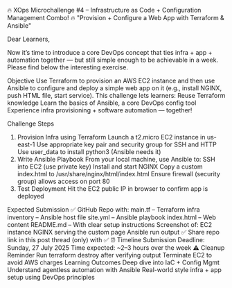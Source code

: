 🔥 XOps Microchallenge #4 – Infrastructure as Code + Configuration Management Combo! 🔥
"Provision + Configure a Web App with Terraform & Ansible"
 
Dear Learners,
 
Now it’s time to introduce a core DevOps concept that ties infra + app + automation together — but still simple enough to be achievable in a week. Please find below the interesting exercise.
 
Objective
Use Terraform to provision an AWS EC2 instance and then use Ansible to configure and deploy a simple web app on it (e.g., install NGINX, push HTML file, start service).
This challenge lets learners:
Reuse Terraform knowledge
Learn the basics of Ansible, a core DevOps config tool
Experience infra provisioning + software automation — together!
 
Challenge Steps
1. Provision Infra using Terraform
Launch a t2.micro EC2 instance in us-east-1
Use appropriate key pair and security group for SSH and HTTP
Use user_data to install python3 (Ansible needs it)
2. Write Ansible Playbook
From your local machine, use Ansible to:
SSH into EC2 (use private key)
Install and start NGINX
Copy a custom index.html to /usr/share/nginx/html/index.html
Ensure firewall (security group) allows access on port 80
3. Test Deployment
Hit the EC2 public IP in browser to confirm app is deployed
 
Expected Submission
✅ GitHub Repo with:
main.tf – Terraform infra
inventory – Ansible host file
site.yml – Ansible playbook
index.html – Web content
README.md – With clear setup instructions
Screenshot of:
EC2 instance
NGINX serving the custom page
Ansible run output
✅ Share repo link in this post thread (only) with ✅
⏰ Timeline
Submission Deadline: Sunday, 27 July 2025
Time expected: ~2–3 hours over the week
⚠️ Cleanup Reminder
Run terraform destroy after verifying output
Terminate EC2 to avoid AWS charges
Learning Outcomes
Deep dive into IaC + Config Mgmt
Understand agentless automation with Ansible
Real-world style infra + app setup using DevOps principles
